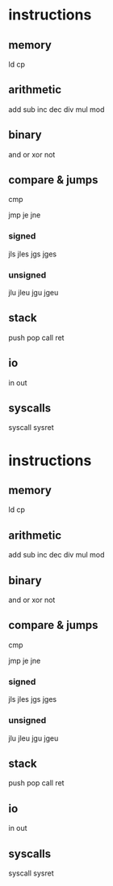 # instructions
## memory
ld
cp

## arithmetic
add
sub
inc
dec
div
mul
mod

## binary
and
or
xor
not

## compare & jumps
cmp

jmp
je
jne

### signed
jls
jles
jgs
jges

### unsigned
jlu
jleu
jgu
jgeu

## stack
push
pop
call
ret

## io
in
out

## syscalls
syscall
sysret
# instructions
## memory
ld
cp

## arithmetic
add
sub
inc
dec
div
mul
mod

## binary
and
or
xor
not

## compare & jumps
cmp

jmp
je
jne

### signed
jls
jles
jgs
jges

### unsigned
jlu
jleu
jgu
jgeu

## stack
push
pop
call
ret

## io
in
out

## syscalls
syscall
sysret
